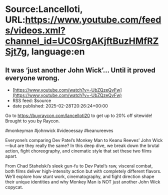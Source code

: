 # Source:Lancelloti, URL:https://www.youtube.com/feeds/videos.xml?channel_id=UC0SrgAKjftBuzHMfRZSjt7g, language:en

## It was ‘just another John Wick’… Until it proved everyone wrong.
 - [https://www.youtube.com/watch?v=-UbZQzeQvFw](https://www.youtube.com/watch?v=-UbZQzeQvFw)
 - RSS feed: $source
 - date published: 2025-02-28T20:26:24+00:00

Go to https://buyraycon.com/lancelloti20 to get up to 20% off sitewide! Brought to you by Raycon.


#monkeyman #johnwick #videoessay #keanureeves 


Everyone’s comparing Dev Patel’s Monkey Man to Keanu Reeves’ John Wick—but are they really the same? In this deep dive, we break down the brutal action, fight choreography, and cinematic style that set these two films apart.

From Chad Stahelski’s sleek gun-fu to Dev Patel’s raw, visceral combat, both films deliver high-intensity action but with completely different flavors. We’ll explore how stunt work, cinematography, and fight direction shape their unique identities and why Monkey Man is NOT just another John Wick copycat.

